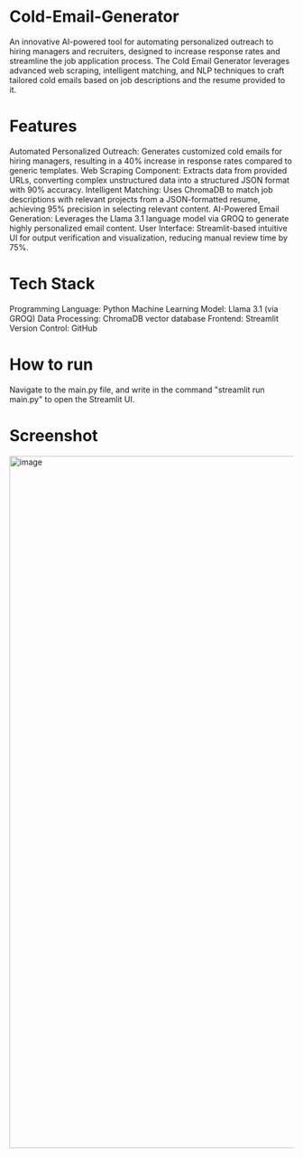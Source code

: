 # Cold-Email-Generator

An innovative AI-powered tool for automating personalized outreach to hiring managers and recruiters, designed to increase response rates and streamline the job application process. The Cold Email Generator leverages advanced web scraping, intelligent matching, and NLP techniques to craft tailored cold emails based on job descriptions and the resume provided to it.

# Features
Automated Personalized Outreach: Generates customized cold emails for hiring managers, resulting in a 40% increase in response rates compared to generic templates.
Web Scraping Component: Extracts data from provided URLs, converting complex unstructured data into a structured JSON format with 90% accuracy.
Intelligent Matching: Uses ChromaDB to match job descriptions with relevant projects from a JSON-formatted resume, achieving 95% precision in selecting relevant content.
AI-Powered Email Generation: Leverages the Llama 3.1 language model via GROQ to generate highly personalized email content.
User Interface: Streamlit-based intuitive UI for output verification and visualization, reducing manual review time by 75%.

# Tech Stack
Programming Language: Python
Machine Learning Model: Llama 3.1 (via GROQ)
Data Processing: ChromaDB vector database
Frontend: Streamlit
Version Control: GitHub

# How to run
Navigate to the main.py file, and write in the command "streamlit run main.py" to open the Streamlit UI.

# Screenshot
<img width="1225" alt="image" src="https://github.com/user-attachments/assets/6a35decc-dbda-434e-a37e-e112ecc88db4">
